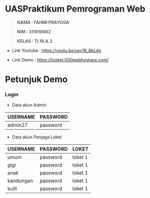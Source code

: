 # UASPraktikum Pemrograman Web

> **NAMA  : FAHMI PRAYOGA**

> **NIM   : 311910682**

> **KELAS : TI.19.A.2**


- Link Youtube  : https://youtu.be/uex1B_8bLdg

- Link Demo     : https://looket.000webhostapp.com/

# Petunjuk Demo
### Login
- Data akun Admin

| USERNAME | PASSWORD |
| ------ | ------ |
| admin27 | password |

- Data akun Penjaga Loket

| USERNAME | PASSWORD | LOKET |
| ------ | ------ | ------ |
| umum | password | loket 1 |
| gigi | password | loket 1 |
| anak | password | loket 1 |
| kandungan | password | loket 1 |
| kulit | password | loket 1 |
